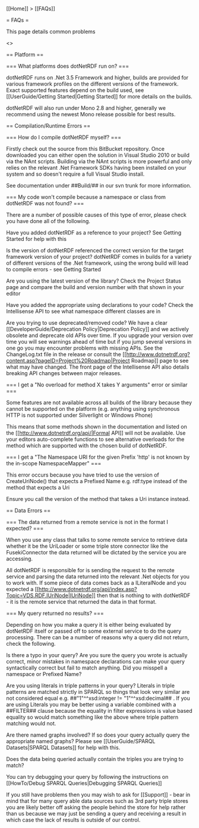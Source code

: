 [[Home]] > [[FAQs]]

= FAQs =

This page details common problems

<<toc>>

== Platform ==

=== What platforms does dotNetRDF run on? ===

dotNetRDF runs on .Net 3.5 Framework and higher, builds are provided for various framework profiles on the different versions of the framework. Exact supported features depend on the build used, see [[UserGuide/Getting Started|Getting Started]] for more details on the builds.

dotNetRDF will also run under Mono 2.8 and higher, generally we recommend using the newest Mono release possible for best results.

== Compilation/Runtime Errors ==

=== How do I compile dotNetRDF myself? ===

Firstly check out the source from this BitBucket repository. Once downloaded you can either open the solution in Visual Studio 2010 or build via the NAnt scripts. Building via the NAnt scripts is more powerful and only relies on the relevant .Net Framework SDKs having been installed on your system and so doesn't require a full Visual Studio install.

See documentation under ##Build/## in our svn trunk for more information.

=== My code won't compile because a namespace or class from dotNetRDF was not found? ===

There are a number of possible causes of this type of error, please check you have done all of the following.

Have you added dotNetRDF as a reference to your project? See Getting Started for help with this

Is the version of dotNetRDF referenced the correct version for the target framework version of your project? dotNetRDF comes in builds for a variety of different versions of the .Net framework, using the wrong build will lead to compile errors - see Getting Started

Are you using the latest version of the library? Check the Project Status page and compare the build and version number with that shown in your editor

Have you added the appropriate using declarations to your code? Check the Intellisense API to see what namespace different classes are in

Are you trying to use deprecated/removed code? We have a clear [[DeveloperGuide/Deprecation Policy|Deprecation Policy]] and we actively obsolete and deprecate old APIs over time. If you upgrade your version over time you will see warnings ahead of time but if you jump several versions in one go you may encounter problems with missing APIs. See the ChangeLog.txt file in the release or consult the [[http://www.dotnetrdf.org?content.asp?pageID=Project%20Roadmap|Project Roadmap]] page to see what may have changed. The front page of the Intellisense API also details breaking API changes between major releases.

=== I get a "No overload for method X takes Y arguments" error or similar ===

Some features are not available across all builds of the library because they cannot be supported on the platform (e.g. anything using synchronous HTTP is not supported under Silverlight or Windows Phone)

This means that some methods shown in the documentation and listed on the [[http://www.dotnetrdf.org/api/|Formal API]] will not be available. Use your editors auto-complete functions to see alternative overloads for the method which are supported with the chosen build of dotNetRDF.

=== I get a "The Namespace URI for the given Prefix 'http' is not known by the in-scope NamespaceMapper" ===

This error occurs because you have tried to use the version of CreateUriNode() that expects a Prefixed Name e.g. rdf:type instead of the method that expects a Uri

Ensure you call the version of the method that takes a Uri instance instead.

== Data Errors ==

=== The data returned from a remote service is not in the format I expected? ===

When you use any class that talks to some remote service to retrieve data whether it be the UriLoader or some triple store connector like the FusekiConnector the data returned will be dictated by the service you are accessing.

All dotNetRDF is responsible for is sending the request to the remote service and parsing the data returned into the relevant .Net objects for you to work with. If some piece of data comes back as a ILiteralNode and you expected a [[http://www.dotnetrdf.org/api/index.asp?Topic=VDS.RDF.IUriNode|IUriNode]] then that is nothing to with dotNetRDF - it is the remote service that returned the data in that format.

=== My query returned no results? ===

Depending on how you make a query it is either being evaluated by dotNetRDF itself or passed off to some external service to do the query processing. There can be a number of reasons why a query did not return, check the following.

Is there a typo in your query? Are you sure the query you wrote is actually correct, minor mistakes in namespace declarations can make your query syntactically correct but fail to match anything. Did you misspell a namespace or Prefixed Name?

Are you using literals in triple patterns in your query? Literals in triple patterns are matched strictly in SPARQL so things that look very similar are not considered equal e.g. ##"1"^^xsd:integer != "1"^^xsd:decimal## . If you are using Literals you may be better using a variable combined with a ##FILTER## clause because the equality in filter expressions is value based equality so would match something like the above where triple pattern matching would not.

Are there named graphs involved? If so does your query actually query the appropriate named graphs?  Please see [[UserGuide/SPARQL Datasets|SPARQL Datasets]] for help with this.

Does the data being queried actually contain the triples you are trying to match?

You can try debugging your query by following the instructions on [[HowTo/Debug SPARQL Queries|Debugging SPARQL Queries]]

If you still have problems then you may wish to ask for [[Support]] - bear in mind that for many query able data sources such as 3rd party triple stores you are likely better off asking the people behind the store for help rather than us because we may just be sending a query and receiving a result in which case the lack of results is outside of our control.